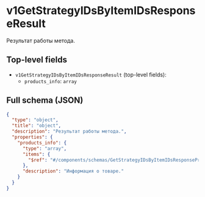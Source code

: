 # v1GetStrategyIDsByItemIDsResponseResult

Результат работы метода.

## Top-level fields
- `v1GetStrategyIDsByItemIDsResponseResult` (top-level fields):
  - `products_info`: `array`

## Full schema (JSON)
```json
{
  "type": "object",
  "title": "object",
  "description": "Результат работы метода.",
  "properties": {
    "products_info": {
      "type": "array",
      "items": {
        "$ref": "#/components/schemas/GetStrategyIDsByItemIDsResponseProductInfo"
      },
      "description": "Информация о товаре."
    }
  }
}
```
